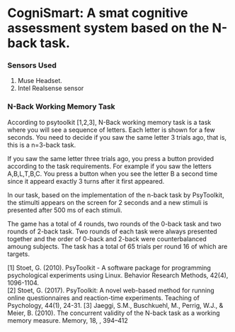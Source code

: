 # CogniSmart: A smat cognitive assessment system based on the N-back task.

### Sensors Used
1. Muse Headset.
2. Intel Realsense sensor

### N-Back Working Memory Task
According to psytoolkit [1,2,3], N-Back working memory task is a task where you will see a sequence
of letters. Each letter is shown for a few seconds. You need to decide if you saw the same letter 3 trials ago, that is,
this is a n=3-back task.
<p>
If you saw the same letter three trials ago, you press a button provided according to the task requirements.
For example if you saw the letters A,B,L,T,B,C. You press a button when you see the letter B a second time since it 
appeard exactly 3 turns after it first appeared. 
<p>
In our task, based on the implementation of the n-back task by PsyToolkit, the stimulti appears on the screen for 
2 seconds and a new stimuli is presented after 500 ms of each stimuli.
<p>
The game has a total of 4 rounds, two rounds of the 0-back task and two rounds of 2-back task. Two rounds of each
task were always presented together and the order of 0-back and 2-back were counterbalanced amoung subjects. 
The task has a total of 65 trials per round 16 of which are targets.

[1] Stoet, G. (2010). PsyToolkit - A software package for programming psychological experiments using Linux. Behavior Research Methods, 42(4), 1096-1104. <br> 
[2] Stoet, G. (2017). PsyToolkit: A novel web-based method for running online questionnaires and reaction-time experiments. Teaching of Psychology, 44(1), 24-31. 
[3] Jaeggi, S.M., Buschkuehl, M., Perrig, W.J., & Meier, B. (2010). The concurrent validity of the N-back task as a working memory measure. Memory, 18, , 394–412
